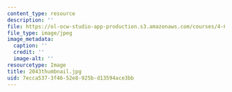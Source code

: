 ```yaml
---
content_type: resource
description: ''
file: https://ol-ocw-studio-app-production.s3.amazonaws.com/courses/4-614-religious-architecture-and-islamic-cultures-fall-2002/7ecca5373f4652e8925bd13594ace3bb_2043thumbnail.jpg
file_type: image/jpeg
image_metadata:
  caption: ''
  credit: ''
  image-alt: ''
resourcetype: Image
title: 2043thumbnail.jpg
uid: 7ecca537-3f46-52e8-925b-d13594ace3bb
---
```

